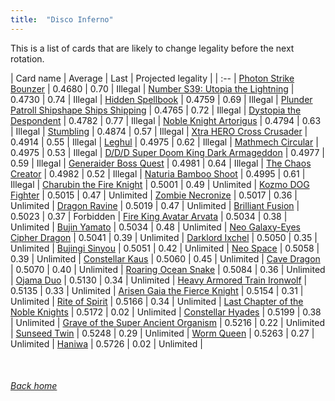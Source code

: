 ```yaml
---
title:  "Disco Inferno"
---
```


This is a list of cards that are likely to change legality before the next rotation.

| Card name | Average | Last | Projected legality |
| :-- |
[Photon Strike Bounzer](https://db.ygoprodeck.com/card/?search=Photon%20Strike%20Bounzer) | 0.4680 | 0.70 | Illegal |
[Number S39: Utopia the Lightning](https://db.ygoprodeck.com/card/?search=Number%20S39:%20Utopia%20the%20Lightning) | 0.4730 | 0.74 | Illegal |
[Hidden Spellbook](https://db.ygoprodeck.com/card/?search=Hidden%20Spellbook) | 0.4759 | 0.69 | Illegal |
[Plunder Patroll Shipshape Ships Shipping](https://db.ygoprodeck.com/card/?search=Plunder%20Patroll%20Shipshape%20Ships%20Shipping) | 0.4765 | 0.72 | Illegal |
[Dystopia the Despondent](https://db.ygoprodeck.com/card/?search=Dystopia%20the%20Despondent) | 0.4782 | 0.77 | Illegal |
[Noble Knight Artorigus](https://db.ygoprodeck.com/card/?search=Noble%20Knight%20Artorigus) | 0.4794 | 0.63 | Illegal |
[Stumbling](https://db.ygoprodeck.com/card/?search=Stumbling) | 0.4874 | 0.57 | Illegal |
[Xtra HERO Cross Crusader](https://db.ygoprodeck.com/card/?search=Xtra%20HERO%20Cross%20Crusader) | 0.4914 | 0.55 | Illegal |
[Leghul](https://db.ygoprodeck.com/card/?search=Leghul) | 0.4975 | 0.62 | Illegal |
[Mathmech Circular](https://db.ygoprodeck.com/card/?search=Mathmech%20Circular) | 0.4975 | 0.53 | Illegal |
[D/D/D Super Doom King Dark Armageddon](https://db.ygoprodeck.com/card/?search=D/D/D%20Super%20Doom%20King%20Dark%20Armageddon) | 0.4977 | 0.59 | Illegal |
[Generaider Boss Quest](https://db.ygoprodeck.com/card/?search=Generaider%20Boss%20Quest) | 0.4981 | 0.64 | Illegal |
[The Chaos Creator](https://db.ygoprodeck.com/card/?search=The%20Chaos%20Creator) | 0.4982 | 0.52 | Illegal |
[Naturia Bamboo Shoot](https://db.ygoprodeck.com/card/?search=Naturia%20Bamboo%20Shoot) | 0.4995 | 0.61 | Illegal |
[Charubin the Fire Knight](https://db.ygoprodeck.com/card/?search=Charubin%20the%20Fire%20Knight) | 0.5001 | 0.49 | Unlimited |
[Kozmo DOG Fighter](https://db.ygoprodeck.com/card/?search=Kozmo%20DOG%20Fighter) | 0.5015 | 0.47 | Unlimited |
[Zombie Necronize](https://db.ygoprodeck.com/card/?search=Zombie%20Necronize) | 0.5017 | 0.36 | Unlimited |
[Dragon Ravine](https://db.ygoprodeck.com/card/?search=Dragon%20Ravine) | 0.5019 | 0.47 | Unlimited |
[Brilliant Fusion](https://db.ygoprodeck.com/card/?search=Brilliant%20Fusion) | 0.5023 | 0.37 | Forbidden |
[Fire King Avatar Arvata](https://db.ygoprodeck.com/card/?search=Fire%20King%20Avatar%20Arvata) | 0.5034 | 0.38 | Unlimited |
[Bujin Yamato](https://db.ygoprodeck.com/card/?search=Bujin%20Yamato) | 0.5034 | 0.48 | Unlimited |
[Neo Galaxy-Eyes Cipher Dragon](https://db.ygoprodeck.com/card/?search=Neo%20Galaxy-Eyes%20Cipher%20Dragon) | 0.5041 | 0.39 | Unlimited |
[Darklord Ixchel](https://db.ygoprodeck.com/card/?search=Darklord%20Ixchel) | 0.5050 | 0.35 | Unlimited |
[Bujingi Sinyou](https://db.ygoprodeck.com/card/?search=Bujingi%20Sinyou) | 0.5051 | 0.42 | Unlimited |
[Neo Space](https://db.ygoprodeck.com/card/?search=Neo%20Space) | 0.5058 | 0.39 | Unlimited |
[Constellar Kaus](https://db.ygoprodeck.com/card/?search=Constellar%20Kaus) | 0.5060 | 0.45 | Unlimited |
[Cave Dragon](https://db.ygoprodeck.com/card/?search=Cave%20Dragon) | 0.5070 | 0.40 | Unlimited |
[Roaring Ocean Snake](https://db.ygoprodeck.com/card/?search=Roaring%20Ocean%20Snake) | 0.5084 | 0.36 | Unlimited |
[Ojama Duo](https://db.ygoprodeck.com/card/?search=Ojama%20Duo) | 0.5130 | 0.34 | Unlimited |
[Heavy Armored Train Ironwolf](https://db.ygoprodeck.com/card/?search=Heavy%20Armored%20Train%20Ironwolf) | 0.5135 | 0.33 | Unlimited |
[Arisen Gaia the Fierce Knight](https://db.ygoprodeck.com/card/?search=Arisen%20Gaia%20the%20Fierce%20Knight) | 0.5154 | 0.31 | Unlimited |
[Rite of Spirit](https://db.ygoprodeck.com/card/?search=Rite%20of%20Spirit) | 0.5166 | 0.34 | Unlimited |
[Last Chapter of the Noble Knights](https://db.ygoprodeck.com/card/?search=Last%20Chapter%20of%20the%20Noble%20Knights) | 0.5172 | 0.02 | Unlimited |
[Constellar Hyades](https://db.ygoprodeck.com/card/?search=Constellar%20Hyades) | 0.5199 | 0.38 | Unlimited |
[Grave of the Super Ancient Organism](https://db.ygoprodeck.com/card/?search=Grave%20of%20the%20Super%20Ancient%20Organism) | 0.5216 | 0.22 | Unlimited |
[Sunseed Twin](https://db.ygoprodeck.com/card/?search=Sunseed%20Twin) | 0.5248 | 0.29 | Unlimited |
[Worm Queen](https://db.ygoprodeck.com/card/?search=Worm%20Queen) | 0.5263 | 0.27 | Unlimited |
[Haniwa](https://db.ygoprodeck.com/card/?search=Haniwa) | 0.5726 | 0.02 | Unlimited |

<br>

###### [Back home](index)